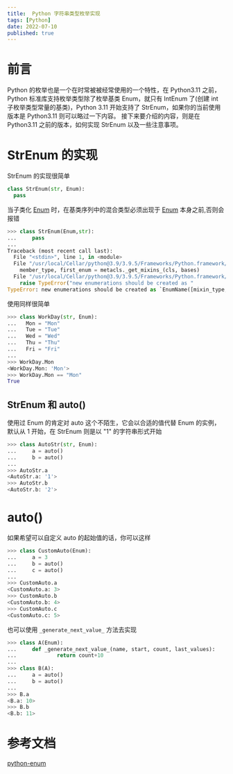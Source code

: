 ```yaml
---
title:  Python 字符串类型枚举实现
tags: [Python]
date: 2022-07-10
published: true
---
```


# 前言

Python 的枚举也是一个在时常被被经常使用的一个特性，在 Python3.11 之前，Python 标准库支持枚举类型除了枚举基类 Enum，就只有 IntEnum 了(创建 int 子枚举类型常量的基类)，Python 3.11 开始支持了 StrEnum，如果你的当前使用版本是 Python3.11 则可以略过一下内容。
接下来要介绍的内容，则是在 Python3.11 之前的版本，如何实现 StrEnum 以及一些注意事项。

<!-- more -->

# StrEnum 的实现

StrEnum 的实现很简单

``` python
class StrEnum(str, Enum):
  pass
```

当子类化 [Enum](https://docs.python.org/zh-cn/3.10/library/enum.html#enum.Enum) 时，在基类序列中的混合类型必须出现于 [Enum](https://docs.python.org/zh-cn/3.10/library/enum.html#enum.Enum) 本身之前,否则会报错

``` python
>>> class StrEnum(Enum,str):
...     pass
...
Traceback (most recent call last):
  File "<stdin>", line 1, in <module>
  File "/usr/local/Cellar/python@3.9/3.9.5/Frameworks/Python.framework/Versions/3.9/lib/python3.9/enum.py", line 172, in __prepare__
    member_type, first_enum = metacls._get_mixins_(cls, bases)
  File "/usr/local/Cellar/python@3.9/3.9.5/Frameworks/Python.framework/Versions/3.9/lib/python3.9/enum.py", line 587, in _get_mixins_
    raise TypeError("new enumerations should be created as "
TypeError: new enumerations should be created as `EnumName([mixin_type, ...] [data_type,] enum_type)`
```

使用同样很简单

``` python
>>> class WorkDay(str, Enum):
...   Mon = "Mon"
...   Tue = "Tue"
...   Wed = "Wed"
...   Thu = "Thu"
...   Fri = "Fri"
...
>>> WorkDay.Mon
<WorkDay.Mon: 'Mon'>
>>> WorkDay.Mon == "Mon"
True
```

## StrEnum 和 auto()

使用过 Enum 的肯定对 auto 这个不陌生，它会以合适的值代替 Enum 的实例，默认从 1 开始，在 StrEnum 则是以 "1" 的字符串形式开始

``` python
>>> class AutoStr(str, Enum):
...     a = auto()
...     b = auto()
...
>>> AutoStr.a
<AutoStr.a: '1'>
>>> AutoStr.b
<AutoStr.b: '2'>
```

# auto()

如果希望可以自定义 auto 的起始值的话，你可以这样

``` python
>>> class CustomAuto(Enum):
...     a = 3
...     b = auto()
...     c = auto()
...
>>> CustomAuto.a
<CustomAuto.a: 3>
>>> CustomAuto.b
<CustomAuto.b: 4>
>>> CustomAuto.c
<CustomAuto.c: 5>
```

也可以使用 `_generate_next_value_` 方法去实现

``` python
>>> class A(Enum):
...     def _generate_next_value_(name, start, count, last_values):
...             return count+10
...
>>> class B(A):
...     a = auto()
...     b = auto()
...
>>> B.a
<B.a: 10>
>>> B.b
<B.b: 11>
```

# 参考文档

[python-enum](https://docs.python.org/zh-cn/3.10/library/enum.html)
